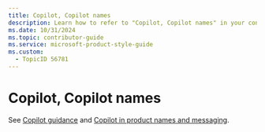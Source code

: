 ```yaml
---
title: Copilot, Copilot names
description: Learn how to refer to "Copilot, Copilot names" in your content.
ms.date: 10/31/2024
ms.topic: contributor-guide
ms.service: microsoft-product-style-guide
ms.custom:
  - TopicID 56781
---
```



# Copilot, Copilot names

See [Copilot guidance](~/copilot-guidance/copilot-guidance.md) and [Copilot in product names and messaging](~\copilot-guidance\copilot-in-product-names-and-messaging.md).

